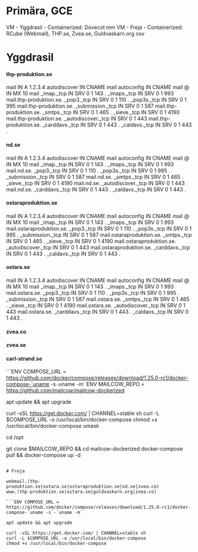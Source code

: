 
# Primära, GCE

VM - Yggdrasil - Containerized: Dovecot mm
VM - Freja - Containerized: RCube (Webmail), THP.se, Zvea.se, Guldvaskarn.org osv

# Yggdrasil

#### thp-produktion.se
mail                IN A       1.2.3.4
autodiscover        IN CNAME   mail
autoconfig          IN CNAME   mail
@                   IN MX 10   mail
_imap._tcp          IN SRV     0 1 143  .
_imaps._tcp         IN SRV     0 1 993   mail.thp-produktion.se.
_pop3._tcp          IN SRV     0 1 110   .
_pop3s._tcp         IN SRV     0 1 995   mail.thp-produktion.se.
_submission._tcp    IN SRV     0 1 587   mail.thp-produktion.se.
_smtps._tcp         IN SRV     0 1 465   .
_sieve._tcp         IN SRV     0 1 4190  mail.thp-produktion.se.
_autodiscover._tcp  IN SRV     0 1 443   mail.thp-produktion.se.
_carddavs._tcp      IN SRV     0 1 443   .
_caldavs._tcp       IN SRV     0 1 443   .

#### nd.se
mail                IN A       1.2.3.4
autodiscover        IN CNAME   mail
autoconfig          IN CNAME   mail
@                   IN MX 10   mail
_imap._tcp          IN SRV     0 1 143  .
_imaps._tcp         IN SRV     0 1 993   mail.nd.se.
_pop3._tcp          IN SRV     0 1 110   .
_pop3s._tcp         IN SRV     0 1 995   .
_submission._tcp    IN SRV     0 1 587   mail.nd.se.
_smtps._tcp         IN SRV     0 1 465  .
_sieve._tcp         IN SRV     0 1 4190  mail.nd.se.
_autodiscover._tcp  IN SRV     0 1 443   mail.nd.se.
_carddavs._tcp      IN SRV     0 1 443   .
_caldavs._tcp       IN SRV     0 1 443   .

#### ostaraproduktion.se
mail                IN A       1.2.3.4
autodiscover        IN CNAME   mail
autoconfig          IN CNAME   mail
@                   IN MX 10   mail
_imap._tcp          IN SRV     0 1 143  .
_imaps._tcp         IN SRV     0 1 993   mail.ostaraproduktion.se.
_pop3._tcp          IN SRV     0 1 110   .
_pop3s._tcp         IN SRV     0 1 995   .
_submission._tcp    IN SRV     0 1 587   mail.ostaraproduktion.se.
_smtps._tcp         IN SRV     0 1 465  .
_sieve._tcp         IN SRV     0 1 4190  mail.ostaraproduktion.se.
_autodiscover._tcp  IN SRV     0 1 443   mail.ostaraproduktion.se.
_carddavs._tcp      IN SRV     0 1 443   .
_caldavs._tcp       IN SRV     0 1 443   .

#### ostara.se
mail                IN A       1.2.3.4
autodiscover        IN CNAME   mail
autoconfig          IN CNAME   mail
@                   IN MX 10   mail
_imap._tcp          IN SRV     0 1 143  .
_imaps._tcp         IN SRV     0 1 993   mail.ostara.se.
_pop3._tcp          IN SRV     0 1 110   .
_pop3s._tcp         IN SRV     0 1 995   .
_submission._tcp    IN SRV     0 1 587   mail.ostara.se.
_smtps._tcp         IN SRV     0 1 465  .
_sieve._tcp         IN SRV     0 1 4190  mail.ostara.se.
_autodiscover._tcp  IN SRV     0 1 443   mail.ostara.se.
_carddavs._tcp      IN SRV     0 1 443   .
_caldavs._tcp       IN SRV     0 1 443   .

#### zvea.co
#### zvea.se
#### carl-strand.se


```ENV COMPOSE_URL = https://github.com/docker/compose/releases/download/1.25.0-rc1/docker-compose-`uname -s`-`uname -m`
ENV MAILCOW_REPO = https://github.com/mailcow/mailcow-dockerized

apt update && apt upgrade

curl -sSL https://get.docker.com/ | CHANNEL=stable sh
curl -L $COMPOSE_URL -o /usr/local/bin/docker-compose
chmod +x /usr/local/bin/docker-compose
umask

cd /opt

git clone $MAILCOW_REPO && cd mailcow-dockerized
docker-compose pull && docker-compose up -d
```

# Freja

webmail.(thp-produktion.se|ostara.se|ostaraproduktion.se|nd.se|zvea.co)
www.(thp-produktion.se|ostara.se|guldvaskarn.org|zvea.co)

```ENV COMPOSE_URL = https://github.com/docker/compose/releases/download/1.25.0-rc1/docker-compose-`uname -s`-`uname -m`

apt update && apt upgrade

curl -sSL https://get.docker.com/ | CHANNEL=stable sh
curl -L $COMPOSE_URL -o /usr/local/bin/docker-compose
chmod +x /usr/local/bin/docker-compose
```

